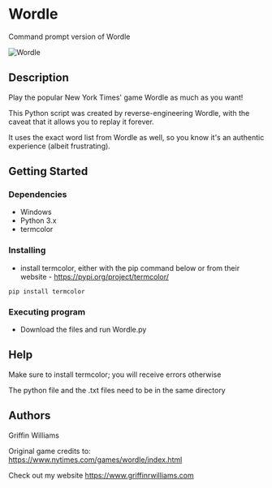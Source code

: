 # Wordle
Command prompt version of Wordle

![Wordle](https://user-images.githubusercontent.com/15940140/179074075-45c258ea-83d9-4e10-bef0-a2555d375472.png)


## Description

Play the popular New York Times' game Wordle as much as you want!

This Python script was created by reverse-engineering Wordle, with the caveat that it allows you to replay it forever.

It uses the exact word list from Wordle as well, so you know it's an authentic experience (albeit frustrating).

## Getting Started

### Dependencies

* Windows
* Python 3.x
* termcolor


### Installing

* install termcolor, either with the pip command below or from their website - https://pypi.org/project/termcolor/
```
pip install termcolor
```

### Executing program

* Download the files and run Wordle.py

## Help

Make sure to install termcolor; you will receive errors otherwise

The python file and the .txt files need to be in the same directory

## Authors

Griffin Williams

Original game credits to: https://www.nytimes.com/games/wordle/index.html

Check out my website https://www.griffinrwilliams.com 

